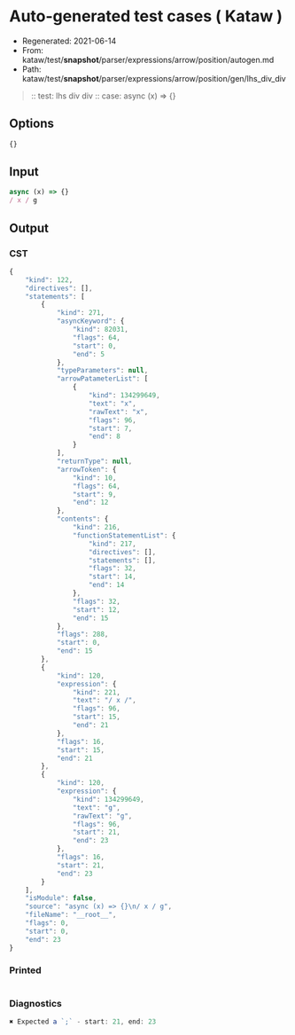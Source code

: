 # Auto-generated test cases ( Kataw )
- Regenerated: 2021-06-14
- From: kataw/test/__snapshot__/parser/expressions/arrow/position/autogen.md
- Path: kataw/test/__snapshot__/parser/expressions/arrow/position/gen/lhs_div_div
> :: test: lhs div div
> :: case: async (x) => {}
## Options

`````js
{}
`````
## Input

`````js
async (x) => {}
/ x / g
`````
## Output

### CST

```javascript
{
    "kind": 122,
    "directives": [],
    "statements": [
        {
            "kind": 271,
            "asyncKeyword": {
                "kind": 82031,
                "flags": 64,
                "start": 0,
                "end": 5
            },
            "typeParameters": null,
            "arrowPatameterList": [
                {
                    "kind": 134299649,
                    "text": "x",
                    "rawText": "x",
                    "flags": 96,
                    "start": 7,
                    "end": 8
                }
            ],
            "returnType": null,
            "arrowToken": {
                "kind": 10,
                "flags": 64,
                "start": 9,
                "end": 12
            },
            "contents": {
                "kind": 216,
                "functionStatementList": {
                    "kind": 217,
                    "directives": [],
                    "statements": [],
                    "flags": 32,
                    "start": 14,
                    "end": 14
                },
                "flags": 32,
                "start": 12,
                "end": 15
            },
            "flags": 288,
            "start": 0,
            "end": 15
        },
        {
            "kind": 120,
            "expression": {
                "kind": 221,
                "text": "/ x /",
                "flags": 96,
                "start": 15,
                "end": 21
            },
            "flags": 16,
            "start": 15,
            "end": 21
        },
        {
            "kind": 120,
            "expression": {
                "kind": 134299649,
                "text": "g",
                "rawText": "g",
                "flags": 96,
                "start": 21,
                "end": 23
            },
            "flags": 16,
            "start": 21,
            "end": 23
        }
    ],
    "isModule": false,
    "source": "async (x) => {}\n/ x / g",
    "fileName": "__root__",
    "flags": 0,
    "start": 0,
    "end": 23
}
```

### Printed

```javascript

```

### Diagnostics

```javascript
✖ Expected a `;` - start: 21, end: 23

```

